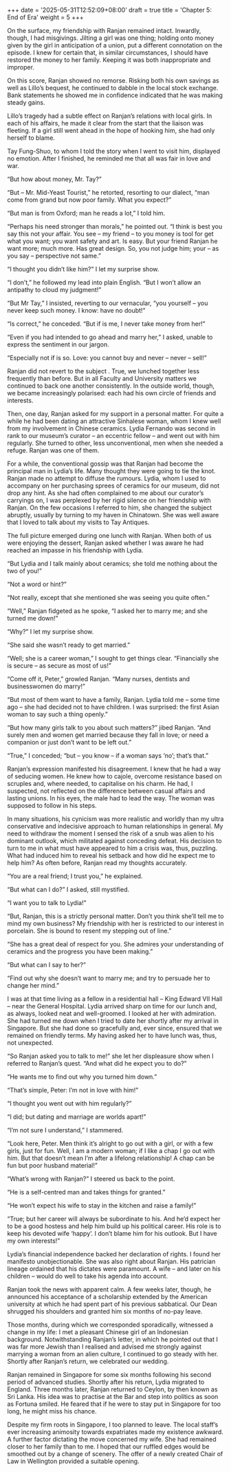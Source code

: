 +++
date = '2025-05-31T12:52:09+08:00'
draft = true
title = 'Chapter 5: End of Era'
weight = 5
+++

On the surface, my friendship with Ranjan remained intact. Inwardly, though, I had misgivings.  Jilting a girl was one thing; holding onto money given by the girl in anticipation of a union, put a different connotation on the episode. I knew for certain that, in similar circumstances, I should have restored the money to her family. Keeping it was both inappropriate and  improper.

On this score, Ranjan showed no remorse. Risking both his own savings as well as Lillo’s bequest, he continued to dabble in the local stock exchange.  Bank statements he showed me in confidence indicated that he was making  steady gains.

Lillo’s tragedy had a subtle effect on Ranjan’s relations with local girls. In each of his affairs, he made it clear from the start that the liaison was fleeting. If a girl still went ahead in the hope of hooking him, she had only herself to blame.



Tay Fung-Shuo, to whom I told the story when  I went to visit him, displayed no emotion. After I finished, he reminded me that all was fair in love and war.

“But how about money, Mr. Tay?”

“But – Mr. Mid-Yeast Tourist,” he retorted,  resorting to our dialect, “man come from grand but now poor family. What you expect?”

“But man is from Oxford; man he reads a lot,” I told him.

“Perhaps his need stronger than morals,” he pointed out. “I think is best you say this not your affair. You see – my friend – to you money is tool for get what you want; you want safety and art. Is easy. But your friend Ranjan he want  more; much more. Has great design. So, you not judge him; your – as you say – perspective not same.”

“I thought you didn’t like him?” I let my surprise show.

“I don’t,” he followed my lead into plain English. “But I won’t allow an antipathy to  cloud my judgment!”     

“But Mr Tay,” I insisted, reverting to our vernacular, “you yourself – you never keep such money. I know:  have no doubt!”

“Is correct,” he conceded. “But if is me, I never take money from her!”

“Even if you had intended to go ahead and marry her,” I asked, unable to express the sentiment in our jargon.

“Especially not if is so. Love: you cannot buy and never – never –  sell!”



Ranjan did not revert to the subject . True, we lunched together less frequently than before. But in all Faculty and University matters we continued to back one another consistently. In the outside world, though, we became increasingly polarised: each had his own circle of friends and interests.



Then, one day, Ranjan asked for my support in a personal matter. For quite a while he had been dating an attractive Sinhalese woman, whom I knew well from my involvement in Chinese ceramics. Lydia Fernando was second in rank to our museum’s curator – an eccentric fellow –  and went out with him regularly. She turned to other, less unconventional, men when she needed a refuge. Ranjan was one of them.



For a while, the conventional gossip was that Ranjan had become the principal man in Lydia’s life. Many thought they were going to tie the knot.  Ranjan made no attempt to diffuse the rumours. Lydia, whom I used to accompany on her purchasing sprees of ceramics for our museum, did not drop any hint. As she had often complained to me about our curator’s  carryings on, I was perplexed by her rigid silence on her friendship with Ranjan. On the few occasions I referred to him, she changed the subject abruptly, usually by turning to my  haven in Chinatown. She was well aware that I loved to talk about my visits to Tay Antiques.

The full picture emerged during one lunch with Ranjan. When both of us were enjoying the dessert,  Ranjan asked whether I was aware he had reached an impasse in his friendship with Lydia.

“But Lydia and I talk mainly about ceramics; she told me nothing about the two of you!”

“Not a word or hint?”

“Not really, except that she mentioned she was seeing you quite often.”

“Well,” Ranjan fidgeted as he spoke, “I asked her to marry me; and she turned me down!”

“Why?” I let my surprise show.

“She said she wasn’t ready to get married.”

“Well; she is a career woman,” I sought to get things clear. “Financially she is secure – as secure as most of us!”

“Come off it, Peter,” growled Ranjan. “Many nurses,  dentists and businesswomen do marry!”

“But most of them want to have a family, Ranjan. Lydia told me – some time ago – she had decided not to have children. I was surprised: the first Asian woman to say such a thing openly.”

“But how many girls talk to you about such matters?” jibed Ranjan. “And surely men and women get married because they fall in love; or need a companion or just don’t want to be left out.”

“True,” I conceded; “but – you know – if a woman says ‘no’;  that’s that.”

Ranjan’s expression manifested his disagreement. I knew that he had a way of  seducing women. He knew how to cajole, overcome resistance based on scruples and, where needed, to capitalise on his charm. He had, I suspected, not reflected on the difference between casual affairs and lasting unions. In his eyes, the male had to lead the way. The woman was supposed to follow in his steps.

In many situations, his cynicism was more realistic and worldly than my ultra conservative and indecisive approach to human relationships in general. My need to withdraw the moment I sensed the risk of a snub was alien to his dominant outlook, which militated against conceding defeat. His decision to turn to me in what must have appeared to him a crisis was, thus, puzzling. What had induced him to reveal his setback and how did he expect me to help him?  As often before, Ranjan read my thoughts accurately.

“You are a real friend; I trust you,” he explained.

“But what can I do?” I asked, still mystified.

“I want you to talk to Lydia!”

“But, Ranjan, this is a strictly personal matter. Don’t you think she’ll tell me to mind my own business? My friendship with her is restricted to our interest in porcelain. She is bound to resent my stepping out of line.”

“She has a great deal of respect for you. She admires your understanding of ceramics and the progress you have been making.”

“But what can I say to her?”

“Find out why she doesn’t want to marry me; and try to persuade her to change her mind.”



I was at that time living as a fellow in a residential hall –  King Edward VII Hall –  near the General Hospital. Lydia arrived sharp on time for our lunch and, as always, looked neat and well-groomed. I looked at her with admiration. She had turned me down when I tried to date her shortly after my arrival in Singapore. But she had done so gracefully and, ever since, ensured that we remained on friendly terms. My having asked her to have lunch was, thus, not unexpected.

“So Ranjan asked you to talk to me!” she let her displeasure show when I referred to Ranjan’s quest. “And what did he expect you to do?”

“He wants me to find out why you turned him down.”

“That’s simple, Peter: I’m not in love with him!”

“I thought you went out with him regularly?”

“I did; but dating and marriage are worlds apart!”

“I’m not sure I understand,” I stammered.

“Look here, Peter. Men think it’s alright  to go out with a girl, or with a few girls, just for fun. Well, I am a modern woman; if I like a chap I go out with him. But that doesn’t mean I’m after a lifelong relationship! A chap can be fun but poor husband material!”

“What’s wrong with Ranjan?” I steered us back to the point.

“He is a self-centred man and takes things for granted.”

“He won’t expect his wife to stay in the kitchen and raise a family!”

“True; but her career will always be subordinate to his. And he’d expect her to be a good hostess and help him build up his political career. His role is to keep his devoted wife ‘happy’. I don’t blame him for his outlook. But I have my own interests!”  



Lydia’s financial independence backed her declaration of rights. I found her manifesto unobjectionable. She was also right about Ranjan. His patrician lineage ordained that his dictates were paramount. A wife – and later on his children – would do well to take his agenda into account.



Ranjan took the news with apparent calm. A few weeks later, though, he announced his acceptance of a scholarship extended by the American university at which he had spent part of his previous sabbatical. Our Dean shrugged his shoulders and granted him six months of no-pay leave.



Those months, during which we corresponded sporadically, witnessed a  change in my life: I met a pleasant Chinese girl of an Indonesian background. Notwithstanding Ranjan’s  letter, in which he pointed out that I was far more Jewish than I realised and advised me strongly against marrying a woman from an alien culture, I continued to go steady with her. Shortly after Ranjan’s return, we celebrated our wedding.

Ranjan remained in Singapore for some six months following his second period of advanced studies. Shortly after his return, Lydia migrated to England. Three months later, Ranjan returned to Ceylon, by then known as Sri Lanka. His idea was to practise at the Bar and step into politics as soon as Fortuna smiled. He feared that if he were to stay put in Singapore for too long, he might miss his chance.



Despite my firm roots in Singapore, I too planned to leave. The local staff’s ever increasing animosity towards expatriates made my existence awkward. A further factor dictating the move concerned my wife. She had remained closer to her family than to me. I  hoped that our ruffled edges would be smoothed out by a change of scenery. The offer of a newly created Chair of Law in Wellington provided a suitable opening.